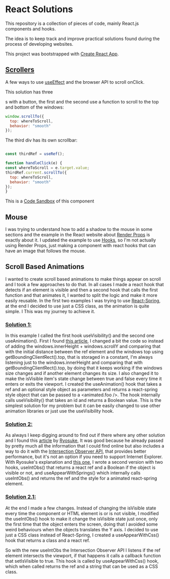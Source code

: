 # React Solutions

This repository is a collection of pieces of code, mainly React.js components and hooks.

The idea is to keep track and improve practical solutions found during the process of developing websites.

This project was bootstrapped with [Create React App](https://github.com/facebook/create-react-app).

## [Scrollers](/src/Components/Scrollers)

A few ways to use [useEffect](https://reactjs.org/docs/hooks-effect.html) and the browser API to scroll onClick.

This solution has three <div>s with a button, the first and the second use a function to scroll to the top and bottom of the windows:

```javascript
window.scrollTo({
  top: whereToScroll,
  behavior: "smooth"
});
```

The third div has its own scrollbar:

```javascript

const thirdRef = useRef();

function handleClick(e) {
const whereToScroll = e.target.value;
thirdRef.current.scrollTo({
  top: whereToScroll,
  behavior: "smooth"
});
}
```

This is a [Code Sandbox](https://codesandbox.io/s/scrollers-865zb) of this component

## Mouse

I was trying to understand how to add a shadow to the mouse in some sections and the example in the React website about [Render Props](https://reactjs.org/docs/render-props.html) is exactly about it. I updated the example to use [Hooks](https://reactjs.org/docs/hooks-intro.html), so I'm not actually using Render Props, just making a component with react hooks that can have an image that follows the mouse.

## Scroll Based Animations

I wanted to create scroll based animations to make things appear on scroll and I took a few approaches to do that. In all cases I made a react hook that detects if an element is visible and then a second hook that calls the first function and that animates it, I wanted to split the logic and make it more easily reusable. In the first two examples I was trying to use [React-Spring](https://react-spring.io/), at the end I decided to use just a CSS class, as the animation is quite simple. I This was my journey to achieve it.

### [Solution 1:](/src/Components/Hooks/Visibility.jsx)
In this example I called the first hook useVisibility() and the second one useAnimation().
First I found [this article](https://dev.to/chriseickemeyergh/building-custom-scroll-animations-using-react-hooks-4h6f), I changed a bit the code so instead of adding the windows.innerHeight + windows.scrollY and comparing that with the initial distance between the ref element and the windows top using getBoundingClientRect().top, that is storaged in a constant, I'm always listening just to the windows.innerHeight and comparing that with getBoundingClientRect().top, by doing that it keeps working if the windows size changes and if another element changes its size. I also changed it to make the isVisible item's state change between true and false every time it enters or exits the viewport. I created the useAnimation() hook that takes a ref and an optional style object as parameters and returns a react-spring style object that can be passed to a <animated.foo />. The hook internally calls useVisibility() that takes an id and returns a Boolean value. This is the simplest solution for my problem but it can be easily changed to use other animation libraries or just use the useVisibility hook.

### [Solution 2:](/src/Components/Hooks/IntObs.jsx)
As always I keep digging around to find out if there where any other solution and I found this [article](https://whoisryosuke.com/blog/2020/handling-scroll-based-animations-in-react/) by [Ryosuke](https://twitter.com/whoisryosuke), It was good because he already passed by pretty much all the information that I could find online but also includes a way to do it with the [Intersection Observer API](https://developer.mozilla.org/en-US/docs/Web/API/Intersection_Observer_API), that provides better performance, but it's not an option if you need to support Internet Explorer. With Ryosuke's explanation and [this one](https://dev.to/producthackers/intersection-observer-using-react-49ko), I wrote a second version with two hooks, useIntObs() that returns a react ref and a Boolean if the object is visible or not, and
useAppearWithSprings() which internally calls useIntObs() and returns the ref and the style for a animated react-spring element.

### [Solution 2.1:](/src/Components/Hooks/IntObsWithCss.jsx)
At the end I made a few changes. Instead of changing the isVisible state every time the component or HTML element is or is not visible, I modified the useIntObs() hook to make it change the isVisible state just once, only the first time that the object enters the screen, doing that I avoided some weird behaviours when the objects translates the Y axis.  I decided to use just a CSS class instead of React-Spring, I created a useAppearWithCss() hook that returns a class and a react ref.

So with the new useIntObs the Intersection Observer API I listens if the ref element intersects the viewport, if that happens it calls a callback function that setIsVisible to true. This hook is called by useAppearWithCss() hook, which when called returns the ref and a string that can be used as a CSS class.
